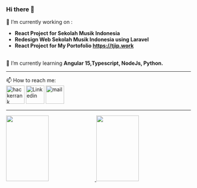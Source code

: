 ### Hi there 👋

🔭 I’m currently working on :<br/>
- <b> React Project for Sekolah Musik Indonesia</b> <br/>
- <b> Redesign Web Sekolah Musik Indonesia using Laravel</b> <br/>
- <b> React Project for My Portofolio <a href="https://tjip.work">https://tjip.work</a></b> 
<br/><br/>

🌱 I’m currently learning <b> Angular 15,Typescript, NodeJs, Python. </b><br/>
<hr/>
📫 How to reach me: <br/>
<a href="https://www.hackerrank.com/tjiptostevens?hr_r=1" target="_blank">
<img src="https://hrcdn.net/fcore/assets/favicon-ddc852f75a.png" alt="hackerrank" height="50px"/></a> 
<a href="https://www.linkedin.com/in/tjiptostevens/" target="_blank">
<img src="https://static-exp1.licdn.com/sc/h/90y3av2ns08iojcadywbxioqh" alt="Linkedin" height="50px"/></a>
<a href="mailto:tjip@tjip.work" target="_blank">
<img src="https://icons-for-free.com/iconfiles/png/512/high+quality+mail+media+social+social+media+square+icon-1320192616401317183.png" alt="mail" height="50px" /></a>

<hr/>

<p align="left">
<a href="https://github.com/tjiptostevens">
  <img height="180em" width="48%" src="https://github-readme-stats-eight-theta.vercel.app/api?username=tjiptostevens&show_icons=true&include_all_commits=true&count_private=true"/>
  <img height="180em" width="48%" src="https://github-readme-stats.vercel.app/api/top-langs/?username=tjiptostevens&layout=compact"/>
</a>
</p>

<!--
**tjiptostevens/tjiptostevens** is a ✨ _special_ ✨ repository because its `README.md` (this file) appears on your GitHub profile.

Here are some ideas to get you started:

- 🌱 I’m currently learning ...
- 👯 I’m looking to collaborate on ...
- 🤔 I’m looking for help with ...
- 💬 Ask me about ...
- 😄 Pronouns: ...
- ⚡ Fun fact: ...
-->
